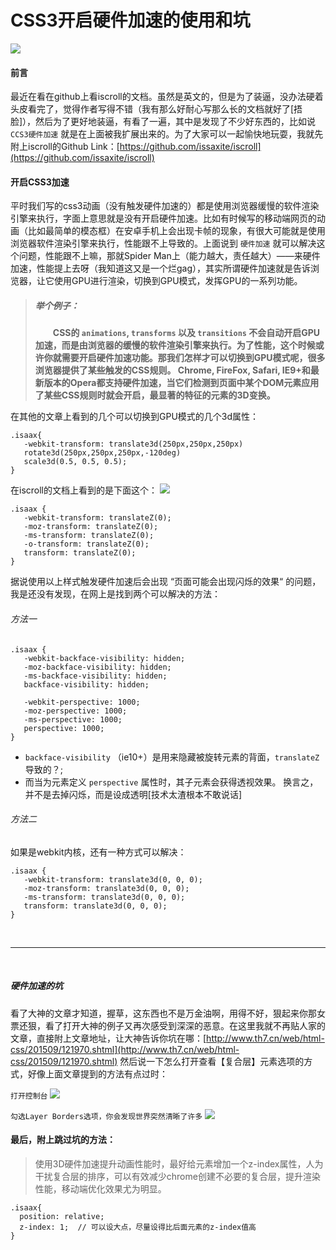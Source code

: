 # CSS3开启硬件加速的使用和坑

![](http://upload-images.jianshu.io/upload_images/2838289-e52975abb2696158.png?imageMogr2/auto-orient/strip%7CimageView2/2/w/1240)
#### 前言
最近在看在github上看iscroll的文档。虽然是英文的，但是为了装逼，没办法硬着头皮看完了，觉得作者写得不错（我有那么好耐心写那么长的文档就好了[捂脸]），然后为了更好地装逼，有看了一遍，其中是发现了不少好东西的，比如说 `CCS3硬件加速` 就是在上面被我扩展出来的。为了大家可以一起愉快地玩耍，我就先附上iscroll的Github Link：[https://github.com/issaxite/iscroll](https://github.com/issaxite/iscroll)

#### 开启CSS3加速
平时我们写的css3动画（没有触发硬件加速的）都是使用浏览器缓慢的软件渲染引擎来执行，字面上意思就是没有开启硬件加速。比如有时候写的移动端网页的动画（比如最简单的模态框）在安卓手机上会出现卡帧的现象，有很大可能就是使用浏览器软件渲染引擎来执行，性能跟不上导致的。上面说到 `硬件加速` 就可以解决这个问题，性能跟不上嘛，那就Spider Man上（能力越大，责任越大）——来硬件加速，性能提上去呀（我知道这又是一个烂gag），其实所谓硬件加速就是告诉浏览器，让它使用GPU进行渲染，切换到GPU模式，发挥GPU的一系列功能。
>##### 举个例子：
>　　**CSS的  `animations`,  `transforms` 以及 `transitions` 不会自动开启GPU加速，而是由浏览器的缓慢的软件渲染引擎来执行。为了性能，这个时候或许你就需要开启硬件加速功能。那我们怎样才可以切换到GPU模式呢，很多浏览器提供了某些触发的CSS规则。
Chrome, FireFox, Safari, IE9+和最新版本的Opera都支持硬件加速，当它们检测到页面中某个DOM元素应用了某些CSS规则时就会开启，最显著的特征的元素的3D变换。**

在其他的文章上看到的几个可以切换到GPU模式的几个3d属性：
```
.isaax{
   -webkit-transform: translate3d(250px,250px,250px)
   rotate3d(250px,250px,250px,-120deg)
   scale3d(0.5, 0.5, 0.5);
}
```
在iscroll的文档上看到的是下面这个：
![](http://upload-images.jianshu.io/upload_images/2838289-ea6e59359fc1c30e.png?imageMogr2/auto-orient/strip%7CimageView2/2/w/1240)
```
.isaax {
   -webkit-transform: translateZ(0);
   -moz-transform: translateZ(0);
   -ms-transform: translateZ(0);
   -o-transform: translateZ(0);
   transform: translateZ(0);
}
```
据说使用以上样式触发硬件加速后会出现 “页面可能会出现闪烁的效果“ 的问题，我是还没有发现，在网上是找到两个可以解决的方法：
###### 方法一
```
.isaax {
   -webkit-backface-visibility: hidden;
   -moz-backface-visibility: hidden;
   -ms-backface-visibility: hidden;
   backface-visibility: hidden;
 
   -webkit-perspective: 1000;
   -moz-perspective: 1000;
   -ms-perspective: 1000;
   perspective: 1000;
}
```
- `backface-visibility` （ie10+）是用来隐藏被旋转元素的背面，`translateZ` 导致的？;
- 而当为元素定义 `perspective` 属性时，其子元素会获得透视效果。
换言之，并不是去掉闪烁，而是设成透明[技术太渣根本不敢说话]
 
###### 方法二
如果是webkit内核，还有一种方式可以解决：
```
.isaax {
   -webkit-transform: translate3d(0, 0, 0);
   -moz-transform: translate3d(0, 0, 0);
   -ms-transform: translate3d(0, 0, 0);
   transform: translate3d(0, 0, 0);
}
```
 

------
 
##### 硬件加速的坑
看了大神的文章才知道，握草，这东西也不是万金油啊，用得不好，狠起来你那女票还狠，看了打开大神的例子又再次感受到深深的恶意。在这里我就不再贴人家的文章，直接附上文章地址，让大神告诉你坑在哪：[http://www.th7.cn/web/html-css/201509/121970.shtml](http://www.th7.cn/web/html-css/201509/121970.shtml)
然后说一下怎么打开查看【复合层】元素选项的方式，好像上面文章提到的方法有点过时：

`打开控制台`
![](http://upload-images.jianshu.io/upload_images/2838289-884b9ad2445ec8f9.png?imageMogr2/auto-orient/strip%7CimageView2/2/w/1240)

`勾选Layer Borders选项，你会发现世界突然清晰了许多`
![](http://upload-images.jianshu.io/upload_images/2838289-ed4e4fa3695794b1.png?imageMogr2/auto-orient/strip%7CimageView2/2/w/1240)

#### 最后，附上跳过坑的方法：
>使用3D硬件加速提升动画性能时，最好给元素增加一个z-index属性，人为干扰复合层的排序，可以有效减少chrome创建不必要的复合层，提升渲染性能，移动端优化效果尤为明显。

```
.isaax{
  position: relative;
  z-index: 1;  // 可以设大点，尽量设得比后面元素的z-index值高
}
```
